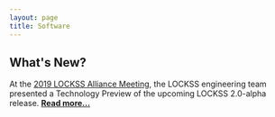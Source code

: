 ```yaml
---
layout: page
title: Software
---
```


## What's New?

At the [2019 LOCKSS Alliance Meeting](https://www.lockss.org/events/2019-lockss-alliance-meeting), the LOCKSS engineering team presented a Technology Preview of the upcoming LOCKSS 2.0-alpha release. [**Read more...**](lockss-2.0-alpha-preview.md)


